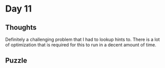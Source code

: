 # Day 11

## Thoughts

Definitely a challenging problem that I had to lookup hints to. There is a lot of optimization that is required for this to run in a decent amount of time.

## Puzzle


